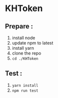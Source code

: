 # KHToken

## Prepare :
1. install node
2. update npm to latest
3. install yarn
4. clone the repo
5. ```cd ./KHToken``` 

## Test :
1. ```yarn install```  
2. ```npm run test```  